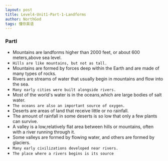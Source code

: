 ```yaml
---
layout: post
title: Level4-Unit1-Part·1-Landforms
author: NorthGod
tags: 懂你英语
---
```

### PartI
* Mountains are landforms higher than 2000 feet, or about 600 meters,above sea level.
* `Hills are like mountains, but not as tall.`
* Mountains are formed by forces deep within the Earth and are made of many types of rocks.
* Rivers are streams of water that usually begin in mountains and flow into the sea.
* `Many early cities were built alongside rivers.`
* Most of the world's water is in the oceans,which are large bodies of salt water.
* `The oceans are also an important source of oxygen.`
* Deserts are areas of land that receive little or no rainfall.
* The amount of rainfall in some deserts is so low that only a few plants can survive.
* A valley is a low,relatively flat area between hills or mountains, often with a river running through it.
* Some valleys are formed by flowing water, and others are formed by glaciers.
* `Many early civilizations developed near rivers.`
* `The place where a rivers begins is its source`
